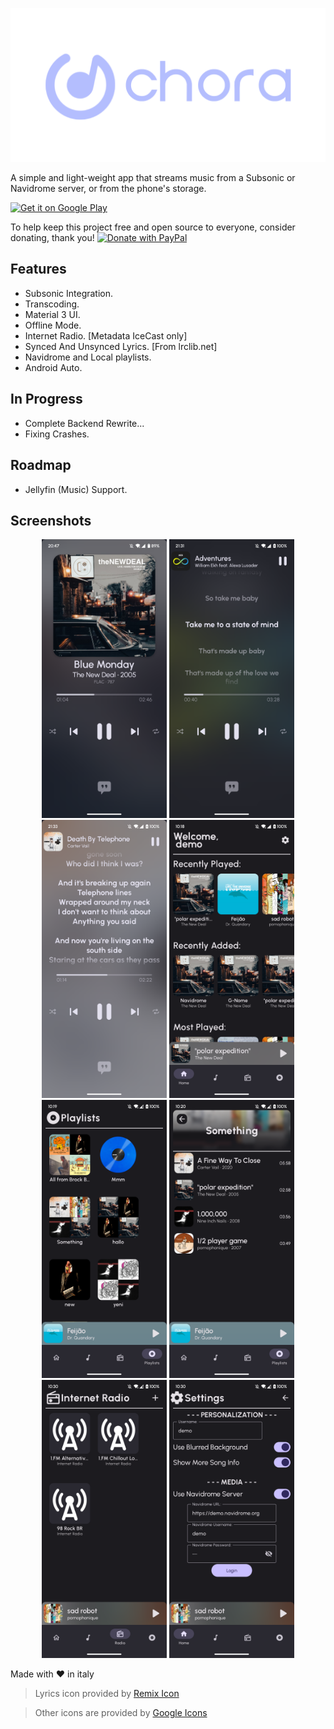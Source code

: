 ![Logo](https://github.com/CraftWorksMC/Chora/blob/master/Github/Images/ChoraBannerTransparent.png?raw=true)

A simple and light-weight app that streams music from a Subsonic or Navidrome server, or from the phone's storage.

<a href='https://play.google.com/store/apps/details?id=com.craftworks.music&pcampaignid=pcampaignidMKT-Other-global-all-co-prtnr-py-PartBadge-Mar2515-1'><img width=256px alt='Get it on Google Play' src='https://play.google.com/intl/en_us/badges/static/images/badges/en_badge_web_generic.png'/></a>

To help keep this project free and open source to everyone, consider donating, thank you!
<a href="https://www.paypal.com/donate/?hosted_button_id=REWCVJBKECU34">
  <img width=256px src="https://raw.githubusercontent.com/stefan-niedermann/paypal-donate-button/master/paypal-donate-button.png" alt="Donate with PayPal" />
</a>

## Features

- Subsonic Integration.
- Transcoding.
- Material 3 UI.
- Offline Mode.
- Internet Radio. [Metadata IceCast only]
- Synced And Unsynced Lyrics. [From lrclib.net]
- Navidrome and Local playlists.
- Android Auto.
## In Progress

- Complete Backend Rewrite...
- Fixing Crashes.
## Roadmap

- Jellyfin (Music) Support.


## Screenshots
<p align="center">
    <img src="https://github.com/CraftWorksMC/Chora/blob/master/Github/Images/Now-Playing-Screen.png?raw=true" width=200>
    <img src="https://github.com/CraftWorksMC/Chora/blob/master/Github/Images/Now-Playing-SyncedLyrics.png?raw=true" width=200>
    <img src="https://github.com/CraftWorksMC/Chora/blob/master/Github/Images/Now-Playing-PlainLyrics.png?raw=true" width=200>
    <img src="https://github.com/CraftWorksMC/Chora/blob/master/Github/Images/HomeScreen.png?raw=true" width=200>
    <img src="https://github.com/CraftWorksMC/Chora/blob/master/Github/Images/PlaylistScreen.png?raw=true" width=200>
    <img src="https://github.com/CraftWorksMC/Chora/blob/master/Github/Images/PlaylistDetails.png?raw=true" width=200>
    <img src="https://github.com/CraftWorksMC/Chora/blob/master/Github/Images/RadioScreen.png?raw=true" width=200>
    <img src="https://github.com/CraftWorksMC/Chora/blob/master/Github/Images/SettingScreen.png?raw=true" width=200>
</p>

Made with :heart: in italy

> Lyrics icon provided by [Remix Icon](https://remixicon.com/ "Remix Icon")

> Other icons are provided by [Google Icons](https://fonts.google.com/icons "Google Icons")
